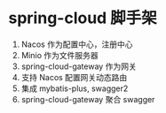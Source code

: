 # spring-cloud 脚手架
1. Nacos 作为配置中心，注册中心
2. Minio 作为文件服务器
3. spring-cloud-gateway 作为网关
4. 支持 Nacos 配置网关动态路由
5. 集成 mybatis-plus, swagger2 
6. spring-cloud-gateway 聚合 swagger
